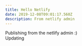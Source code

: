 ```yaml
---
title: Hello Netlify
date: 2019-12-08T09:01:17.560Z
description: From netlify admin
---
```

Publishing from the netlify admin :)\
Updating

